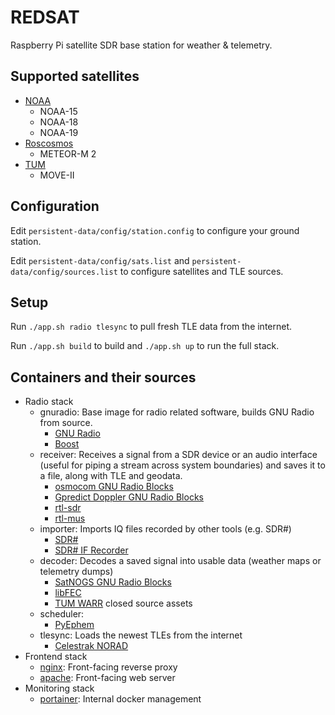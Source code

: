 # REDSAT
Raspberry Pi satellite SDR base station for weather &amp; telemetry.

## Supported satellites
- [NOAA](https://www.ospo.noaa.gov/Operations/POES/status.html)
    - NOAA-15
    - NOAA-18
    - NOAA-19
- [Roscosmos](https://nssdc.gsfc.nasa.gov/nmc/spacecraft/display.action?id=2014-037A)
    - METEOR-M 2
- [TUM](https://www.move2space.de/MOVE-II/)
    - MOVE-II

## Configuration
Edit ```persistent-data/config/station.config``` to configure your ground station.

Edit ```persistent-data/config/sats.list``` and ```persistent-data/config/sources.list``` to configure satellites and TLE sources.

## Setup
Run ```./app.sh radio tlesync``` to pull fresh TLE data from the internet.

Run ```./app.sh build``` to build and ```./app.sh up``` to run the full stack.

## Containers and their sources
- Radio stack
    - gnuradio: Base image for radio related software, builds GNU Radio from source.
        - [GNU Radio](https://www.gnuradio.org/)
        - [Boost](https://www.boost.org/)
    - receiver: Receives a signal from a SDR device or an audio interface (useful for piping a stream across system boundaries) and saves it to a file, along with TLE and geodata.
        - [osmocom GNU Radio Blocks](https://osmocom.org/projects/gr-osmosdr/wiki)
        - [Gpredict Doppler GNU Radio Blocks](https://github.com/wnagele/gr-gpredict-doppler)
        - [rtl-sdr](https://git.osmocom.org/rtl-sdr)
        - [rtl-mus](https://github.com/simonyiszk/rtl_mus)
    - importer: Imports IQ files recorded by other tools (e.g. SDR#)
        - [SDR#](https://airspy.com/download/)
        - [SDR# IF Recorder](http://www.rtl-sdr.ru/page/dobavlen-novyj-plagin-if-recorder)
    - decoder: Decodes a saved signal into usable data (weather maps or telemetry dumps)
        - [SatNOGS GNU Radio Blocks](https://gitlab.com/librespacefoundation/satnogs)
        - [libFEC](https://github.com/quiet/libfec)
        - [TUM WARR](https://www.warr.de/de/) closed source assets
    - scheduler:
        - [PyEphem](https://rhodesmill.org/pyephem/)
    - tlesync: Loads the newest TLEs from the internet
        - [Celestrak NORAD](https://www.celestrak.com)
- Frontend stack
    - [nginx](https://www.nginx.com/): Front-facing reverse proxy
    - [apache](https://httpd.apache.org/): Front-facing web server
- Monitoring stack
    - [portainer](https://www.portainer.io/): Internal docker management
